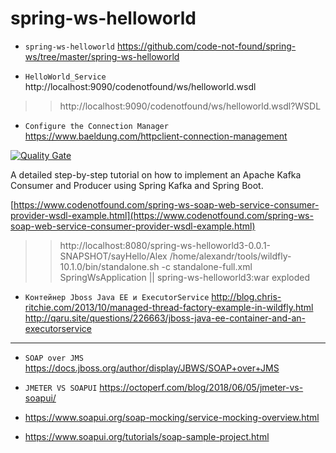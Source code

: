 # spring-ws-helloworld

* `spring-ws-helloworld` https://github.com/code-not-found/spring-ws/tree/master/spring-ws-helloworld

* `HelloWorld_Service` http://localhost:9090/codenotfound/ws/helloworld.wsdl

>> http://localhost:9090/codenotfound/ws/helloworld.wsdl?WSDL

* `Configure the Connection Manager` https://www.baeldung.com/httpclient-connection-management



[![Quality Gate](https://sonarcloud.io/api/badges/gate?key=com.codenotfound:spring-ws-helloworld)](https://sonarcloud.io/dashboard/index/com.codenotfound:spring-ws-helloworld)

A detailed step-by-step tutorial on how to implement an Apache Kafka Consumer and Producer using Spring Kafka and Spring Boot.

[https://www.codenotfound.com/spring-ws-soap-web-service-consumer-provider-wsdl-example.html](https://www.codenotfound.com/spring-ws-soap-web-service-consumer-provider-wsdl-example.html)


>> http://localhost:8080/spring-ws-helloworld3-0.0.1-SNAPSHOT/sayHello/Alex
   /home/alexandr/tools/wildfly-10.1.0/bin/standalone.sh -c standalone-full.xml
   SpringWsApplication || spring-ws-helloworld3:war exploded


* `Контейнер Jboss Java EE и ExecutorService` http://blog.chris-ritchie.com/2013/10/managed-thread-factory-example-in-wildfly.html
  http://qaru.site/questions/226663/jboss-java-ee-container-and-an-executorservice

---

* `SOAP over JMS` https://docs.jboss.org/author/display/JBWS/SOAP+over+JMS
* `JMETER VS SOAPUI` https://octoperf.com/blog/2018/06/05/jmeter-vs-soapui/



* https://www.soapui.org/soap-mocking/service-mocking-overview.html
* https://www.soapui.org/tutorials/soap-sample-project.html
